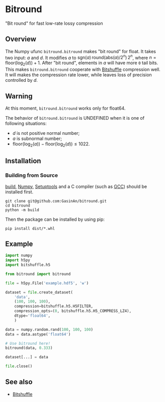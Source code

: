 # Bitround

"Bit round" for fast low-rate lossy compression

## Overview

The Numpy ufunc `bitround.bitround` makes "bit round" for float. It takes two input: $a$ and $d$. It modifies $a$ to $\text{sgn}(a)\,\text{round}(\text{abs}(a)/2^{n})\,2^{n}$, where $n = \text{floor}(\log_{2}(d))+1$. After "bit round", elements in $a$ will have more `0` tail bits. This makes `bitround.bitround` cooperate with [Bitshuffle](https://github.com/kiyo-masui/bitshuffle) compression well. It will makes the compression rate lower, while leaves loss of precision controlled by $d$.

## Warning

At this moment, `bitround.bitround` works only for float64.

The behavior of `bitround.bitround` is UNDEFINED when it is one of following situations:

 * $d$ is not positive normal number;
 * $a$ is subnormal number;
 * $\text{floor}(\log_{2}(a))-\text{floor}(\log_{2}(d))\leq1022$.

## Installation

### Building from Source

[build](https://pypa-build.readthedocs.io/en/stable/), [Numpy](https://numpy.org/), [Setuptools](https://setuptools.pypa.io/en/latest/) and a C compiler (such as [GCC](https://gcc.gnu.org/)) should be installed first.

```
git clone git@github.com:GasinAn/bitround.git
cd bitround
python -m build
```

Then the package can be installed by using pip:

```
pip install dist/*.whl
```

## Example

```python
import numpy
import h5py
import bitshuffle.h5

from bitround import bitround

file = h5py.File('example.hdf5', 'w')

dataset = file.create_dataset(
    'data',
    (100, 100, 100),
    compression=bitshuffle.h5.H5FILTER,
    compression_opts=(0, bitshuffle.h5.H5_COMPRESS_LZ4),
    dtype='float64',
    )

data = numpy.random.rand(100, 100, 100)
data = data.astype('float64')

# Use bitround here!
bitround(data, 0.333)

dataset[...] = data

file.close()
```

## See also

 * [Bitshuffle](https://github.com/kiyo-masui/bitshuffle)
